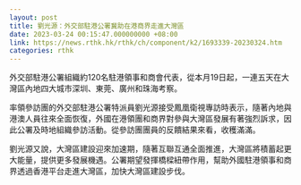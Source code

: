 ```yaml
---
layout: post
title: 劉光源：外交部駐港公署冀助在港商界走進大灣區
date: 2023-03-24 00:15:47.000000000 +08:00
link: https://news.rthk.hk/rthk/ch/component/k2/1693339-20230324.htm
categories: rthk
---
```


外交部駐港公署組織約120名駐港領事和商會代表，從本月19日起，一連五天在大灣區內地四大城市深圳、東莞、廣州和珠海考察。

率領參訪團的外交部駐港公署特派員劉光源接受鳳凰衛視專訪時表示，隨著內地與港澳人員往來全面恢復，外國在港領團和商界對參與大灣區發展有著強烈訴求，因此公署及時地組織參訪活動。從參訪團團員的反饋結果來看，收穫滿滿。

劉光源又說，大灣區建設迎來加速期，隨著互聯互通全面推進，大灣區將積蓄起更大能量，提供更多發展機遇。公署期望發揮橋樑紐帶作用，幫助外國駐港領事和商界透過香港平台走進大灣區，加快大灣區建設步伐。
